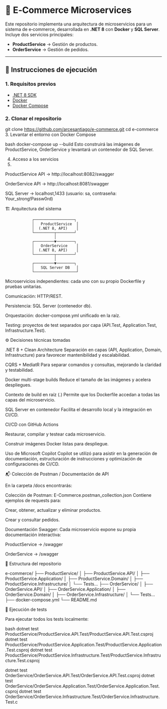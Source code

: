 # 🛒 E‑Commerce Microservices

Este repositorio implementa una arquitectura de microservicios para un sistema de e‑commerce, desarrollada en **.NET 8** con **Docker** y **SQL Server**.  
Incluye dos servicios principales:

- **ProductService** → Gestión de productos.
- **OrderService** → Gestión de pedidos.

---

## 🚀 Instrucciones de ejecución

### 1. Requisitos previos
- [.NET 8 SDK](https://dotnet.microsoft.com/en-us/download/dotnet/8.0)
- [Docker](https://www.docker.com/)
- [Docker Compose](https://docs.docker.com/compose/)

### 2. Clonar el repositorio

git clone https://github.com/arcesantiago/e-commerce.git
cd e-commerce
3. Levantar el entorno con Docker Compose

bash
docker-compose up --build
Esto construirá las imágenes de ProductService, OrderService y levantará un contenedor de SQL Server.

4. Acceso a los servicios
5. 
ProductService API → http://localhost:8082/swagger

OrderService API → http://localhost:8081/swagger

SQL Server → localhost,1433 (usuario: sa, contraseña: Your_strong!Passw0rd)

🏗 Arquitectura del sistema

                ┌──────────────────┐
                │   ProductService  │
                │  (.NET 8, API)    │
                └─────────┬────────┘
                          │
                ┌─────────▼────────┐
                │   OrderService    │
                │  (.NET 8, API)    │
                └─────────┬────────┘
                          │
                ┌─────────▼────────┐
                │   SQL Server DB   │
                └───────────────────┘
                
Microservicios independientes: cada uno con su propio Dockerfile y pruebas unitarias.

Comunicación: HTTP/REST.

Persistencia: SQL Server (contenedor db).

Orquestación: docker-compose.yml unificado en la raíz.

Testing: proyectos de test separados por capa (API.Test, Application.Test, Infrastructure.Test).

⚙️ Decisiones técnicas tomadas

.NET 8 + Clean Architecture Separación en capas (API, Application, Domain, Infrastructure) para favorecer mantenibilidad y escalabilidad.

CQRS + MediatR Para separar comandos y consultas, mejorando la claridad y testabilidad.

Docker multi-stage builds Reduce el tamaño de las imágenes y acelera despliegues.

Contexto de build en raíz (.) Permite que los Dockerfile accedan a todas las capas del microservicio.

SQL Server en contenedor Facilita el desarrollo local y la integración en CI/CD.

CI/CD con GitHub Actions

Restaurar, compilar y testear cada microservicio.

Construir imágenes Docker listas para despliegue.

Uso de Microsoft Copilot Copilot se utilizó para asistir en la generación de documentación, estructuración de instrucciones y optimización de configuraciones de CI/CD.

📬 Colección de Postman / Documentación de API

En la carpeta /docs encontrarás:

Colección de Postman: E-Commerce.postman_collection.json Contiene ejemplos de requests para:

Crear, obtener, actualizar y eliminar productos.

Crear y consultar pedidos.

Documentación Swagger: Cada microservicio expone su propia documentación interactiva:

ProductService → /swagger

OrderService → /swagger

📂 Estructura del repositorio

e-commerce/
├── ProductService/
│   ├── ProductService.API/
│   ├── ProductService.Application/
│   ├── ProductService.Domain/
│   ├── ProductService.Infrastructure/
│   └── Tests...
├── OrderService/
│   ├── OrderService.API/
│   ├── OrderService.Application/
│   ├── OrderService.Domain/
│   ├── OrderService.Infrastructure/
│   └── Tests...
├── docker-compose.yml
└── README.md

🧪 Ejecución de tests

Para ejecutar todos los tests localmente:

bash
dotnet test ProductService/ProductService.API.Test/ProductService.API.Test.csproj
dotnet test ProductService/ProductService.Application.Test/ProductService.Application.Test.csproj
dotnet test ProductService/ProductService.Infrastructure.Test/ProductService.Infrastructure.Test.csproj

dotnet test OrderService/OrderService.API.Test/OrderService.API.Test.csproj
dotnet test OrderService/OrderService.Application.Test/OrderService.Application.Test.csproj
dotnet test OrderService/OrderService.Infrastructure.Test/OrderService.Infrastructure.Test.c
